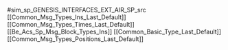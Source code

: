 #sim_sp_GENESIS_INTERFACES_EXT_AIR_SP_src
[[Common_Msg_Types_Ins_Last_Default]]
[[Common_Msg_Types_Times_Last_Default]]
[[Be_Acs_Sp_Msg_Block_Types_Ins]]
[[Common_Basic_Type_Last_Default]]
[[Common_Msg_Types_Positions_Last_Default]]
